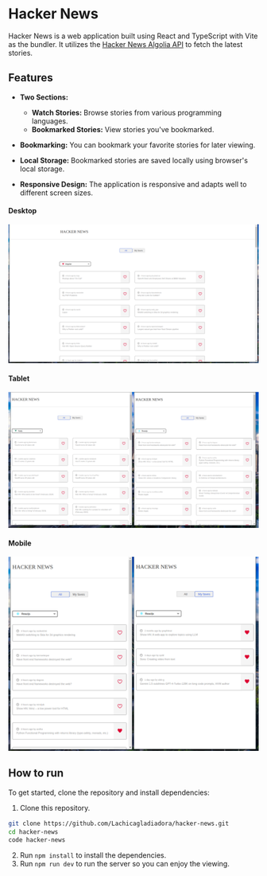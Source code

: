 # Hacker News

Hacker News is a web application built using React and TypeScript with Vite as the bundler. It utilizes the [Hacker News Algolia API](https://hn.algolia.com/api/v1/search_by_date?query=reactjs&page=1) to fetch the latest stories.

## Features

- **Two Sections:**

  - **Watch Stories:** Browse stories from various programming languages.
  - **Bookmarked Stories:** View stories you've bookmarked.

- **Bookmarking:** You can bookmark your favorite stories for later viewing.

- **Local Storage:** Bookmarked stories are saved locally using browser's local storage.

- **Responsive Design:** The application is responsive and adapts well to different screen sizes.

#### Desktop

![alt text](image.png)

#### Tablet

![alt text](image-1.png)

#### Mobile

![alt text](image-2.png)

## How to run

To get started, clone the repository and install dependencies:

1. Clone this repository.

```bash
git clone https://github.com/Lachicagladiadora/hacker-news.git
cd hacker-news
code hacker-news
```

2. Run `npm install` to install the dependencies.
3. Run `npm run dev` to run the server so you can enjoy the viewing.
